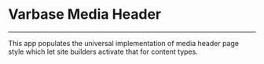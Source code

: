 # Varbase Media Header
---
This app populates the universal implementation of media header page style
 which let site builders activate that for content types.
